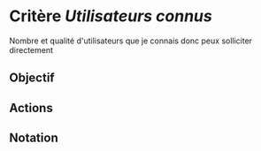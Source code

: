 # Critère *Utilisateurs connus*
Nombre et qualité d'utilisateurs que je connais donc peux solliciter directement

## Objectif


## Actions


## Notation